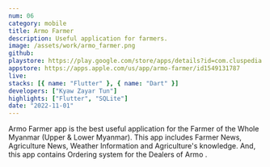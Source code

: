```yaml
---
num: 06
category: mobile
title: Armo Farmer
description: Useful application for farmers.
image: /assets/work/armo_farmer.png
github:
playstore: https://play.google.com/store/apps/details?id=com.cluspedia.armo
appstore: https://apps.apple.com/us/app/armo-farmer/id1549131787
live:
stacks: [{ name: "Flutter" }, { name: "Dart" }]
developers: ["Kyaw Zayar Tun"]
highlights: ["Flutter", "SQLite"]
date: "2022-11-01"
---
```


Armo Farmer app is the best useful application for the Farmer of the Whole Myanmar (Upper & Lower Myanmar).
This app includes Farmer News, Agriculture News, Weather Information and Agriculture's knowledge.
And, this app contains Ordering system for the Dealers of Armo .
